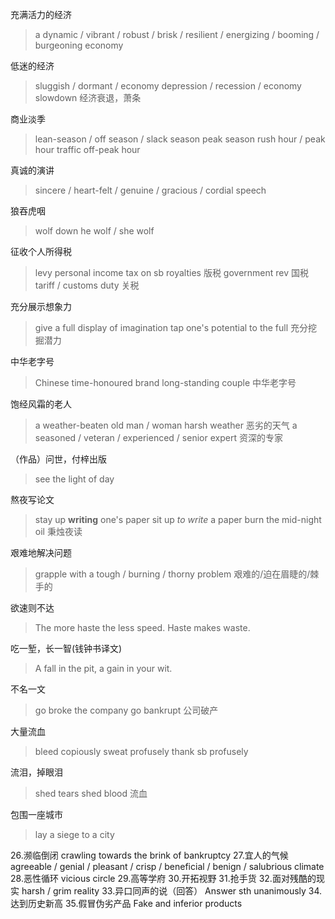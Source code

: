 充满活力的经济
> a dynamic / vibrant / robust / brisk / resilient / energizing / booming / burgeoning economy 

低迷的经济
> sluggish / dormant / 
> economy depression / recession / economy slowdown 经济衰退，萧条

商业淡季
> lean-season / off season / slack season
> peak season
> rush hour / peak hour
> traffic off-peak hour

真诚的演讲
> sincere / heart-felt / genuine / gracious / cordial speech

狼吞虎咽
> wolf down
> he wolf / she wolf

征收个人所得税
> levy personal income tax on sb
> royalties 版税
> government rev 国税
> tariff / customs duty 关税

充分展示想象力
> give a full display of imagination
> tap one's potential to the full 充分挖掘潜力

中华老字号
> Chinese time-honoured brand
> long-standing couple 中华老字号

饱经风霜的老人
> a weather-beaten old man / woman
> harsh weather 恶劣的天气
> a seasoned / veteran / experienced / senior expert 资深的专家

（作品）问世，付梓出版
> see the light of day 

熬夜写论文
> stay up **writing** one's paper
> sit up *to write* a paper
> burn the mid-night oil 秉烛夜读

艰难地解决问题
> grapple with a tough / burning / thorny problem 艰难的/迫在眉睫的/棘手的

欲速则不达
> The more haste the less speed.
> Haste makes waste.

吃一堑，长一智(钱钟书译文)
> A fall in the pit, a gain in your wit.

不名一文
> go broke
> the company go bankrupt 公司破产

大量流血
> bleed copiously
> sweat profusely
> thank sb profusely

流泪，掉眼泪
> shed tears 
> shed blood 流血

包围一座城市
> lay a siege to a city
> 


26.濒临倒闭
crawling towards the brink of bankruptcy
27.宜人的气候 
agreeable / genial / pleasant / crisp / beneficial / benign / salubrious climate
28.恶性循环
vicious circle
29.高等学府
30.开拓视野
31.抢手货
32.面对残酷的现实
harsh / grim reality
33.异口同声的说（回答）
Answer sth unanimously
34.达到历史新高
35.假冒伪劣产品
Fake and inferior products
